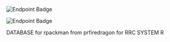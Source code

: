 ![Endpoint Badge](https://img.shields.io/endpoint?url=https%3A%2F%2Fraw.githubusercontent.com%2Fprfiredragon%2Frpackmandb%2Fmain%2Fbadge%2Fstatus.json%3Ftoken%3DGHSAT0AAAAAACP7VRUYOFV7VKYXBB5VDAOIZQXEMRA)

![Endpoint Badge](https://img.shields.io/endpoint?url=https%3A%2F%2Fraw.githubusercontent.com%2Fprfiredragon%2Frpackmandb%2Fmain%2Fbadge%2Fos.json%3Ftoken%3DGHSAT0AAAAAACP7VRUY34KQNJ6APXD36XQ6ZQXETOA)



DATABASE for rpackman from prfiredragon for RRC SYSTEM R

